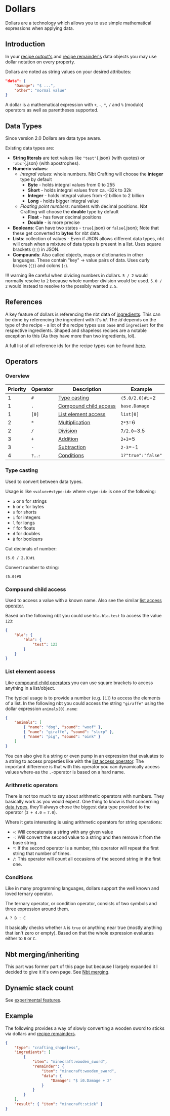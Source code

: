 # Dollars
Dollars are a technology which allows you to use simple mathematical expressions when applying data.

## Introduction
In your [recipe output's](../../recipe-parts/results) and [recipe remainder's](../../recipe-parts/ingredients/remainders) data objects you may use dollar notation on every property. 

Dollars are noted as string values on your desired attributes:

```json
"data": {
	"Damage": "$ ...",
	"other": "normal value"
}
```

A dollar is a mathematical expression with `+`, `-`, `*`, `/` and `%` (modulo) operators as well as parentheses supported.

## Data Types
Since version 2.0 Dollars are data type aware.

Existing data types are:

- **String literals** are text values like `"test"`{.json} (with quotes) or `'abc'`{.json} (with apostrophes).
- **Numeric values**:
	- *Integral values*: whole numbers. Nbt Crafting will choose the **integer** type by default
		- **Byte** - holds integral values from 0 to 255
		- **Short** - holds integral values from ca. -32k to 32k
		- **Integer** - holds integral values from -2 billion to 2 billion
		- **Long** - holds bigger integral value
	- *Floating point numbers*: numbers with decimal positions. Nbt Crafting will choose the **double** type by default
		- **Float** - has fewer decimal positions
		- **Double** - is more precise
- **Booleans**: Can have two states - `true`{.json} or `false`{.json}; Note that these get converted to **bytes** for nbt data.
- **Lists**: collection of values - Even if JSON allows different data types, nbt will crash when a mixture of data types is present in a list. Uses square brackets (`[]`) in JSON.
- **Compounds**: Also called objects, maps or dictionaries in other languages. These contain "key" -> value pairs of data. Uses curly braces (`{}`) and colons (`:`).

!!! warning
	Be careful when dividing numbers in dollars. `5 / 2` would normally resolve to `2` because whole number division would be used. `5.0 / 2` would instead to resolve to the possibly wanted `2.5`.

## References
A key feature of dollars is referencing the nbt data of [ingredients](../../recipe-parts/ingredients/ingredients). This can be done by referencing the ingredient with it's _id_. The _id_ depends on the type of the recipe - a lot of the recipe types use `base` and `ingredient` for the respective ingredients. Shaped and shapeless recipes are a notable exception to this (As they have more than two ingredients, lol).

A full list of all reference ids for the recipe types can be found [here](../dollar-references).

## Operators

### Overview

| Priority | Operator  | Description                                     | Example              |
| -------- | --------- | ----------------------------------------------- | -------------------- |
| 1        | `#`       | [Type casting](#type-casting)                   | `(5.0/2.0)#i`=2      |
| 1        | `.`       | [Compound child access](#compound-child-access) | `base.Damage`        |
| 1        | `[0]`     | [List element access](#list-element-access)     | `list[0]`            |
| 2        | `*`       | [Multiplication](#arithmetic-operators)         | `2*3`=6              |
| 2        | `/`       | [Division](#arithmetic-operators)               | `7/2.0`=3.5          |
| 3        | `+`       | [Addition](#arithmetic-operators)               | `2+3`=5              |
| 3        | `-`       | [Subtraction](#arithmetic-operators)            | `2-3`=-1             |
| 4        | `?`...`:` | [Conditions](#conditions)                       | `1?"true":"false"`   |

### Type casting

Used to convert between data types.

Usage is like `<value>#<type-id>` where `<type-id>` is one of the following:

- `a` or `S` for strings
- `b` or `c` for bytes
- `s` for shorts
- `i` for integers
- `l` for longs
- `f` for floats
- `d` for doubles
- `B` for booleans

Cut decimals of number:

`(5.0 / 2.0)#i`

Convert number to string:

`(5.0)#S`

### Compound child access
Used to access a value with a known name. Also see the similar [list access operator](#list-element-access).

Based on the following nbt you could use `bla.bla.test` to access the value `123`:

```json
{
	"bla": {
		"bla": {
			"test": 123
		}
	}
}
```

### List element access
Like [compound child operators](#compound-child-access) you can use square brackets to access anything in a list/object.

The typical usage is to provide a number (e.g. `[1]`) to access the elements of a list. In the following nbt you could access the string `"giraffe"` using the dollar expression `animals[0].name`:

```json
{
	"animals": [
		{ "name": "dog", "sound": "woof" },
		{ "name": "giraffe", "sound": "slurp" },
		{ "name": "pig", "sound": "oink" }
	]
}
```

You can also give it a string or even pump in an expression that evaluates to a string to access properties like with the [list access operator](#list-element-access). The important difference is that with this operator you can dynamically access values where-as the `.`-operator is based on a hard name.

### Arithmetic operators
There is not too much to say about arithmetic operators with numbers. They basically work as you would expect. One thing to know is that concerning [data types](#data-types), they'll always chose the biggest data type provided to the operator (`3 + 4.0` = `7.0`).

Where it gets interesting is using arithmetic operators for string operations:
- `+`: Will concatenate a string with any given value
- `-`: Will convert the second value to a string and then remove it from the base string.
- `*`: If the second operator is a number, this operator will repeat the first string that number of times.
- `/`: This operator will count all occasions of the second string in the first one.

### Conditions
Like in many programming languages, dollars support the well known and loved ternary operator.

The ternary operator, or condition operator, consists of two symbols and three expression around them.

```
A ? B : C
```

It basically checks whether `A` is `true` or anything near true (mostly anything that isn't zero or empty). Based on that the whole expression evaluates either to `B` or `C`.

## Nbt merging/inheriting
This part was former part of this page but because I largely expanded it I decided to give it it's own page. See [Nbt merging](../nbt-merging).

## Dynamic stack count
See [experimental features](../../experimental).

## Example
The following provides a way of slowly converting a wooden sword to sticks via dollars and [recipe remainders](../../recipe-parts/ingredients/remainders).

```json
{
	"type": "crafting_shapeless",
	"ingredients": [
		{
			"item": "minecraft:wooden_sword",
			"remainder": {
				"item": "minecraft:wooden_sword",
				"data": {
					"Damage": "$ i0.Damage + 2"
				}
			}
		}
	],
	"result": { "item": "minecraft:stick" }
}
```

